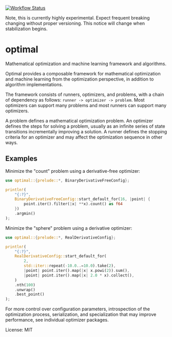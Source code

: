 [![Workflow Status](https://github.com/justinlovinger/optimal-rs/workflows/build/badge.svg)](https://github.com/justinlovinger/optimal-rs/actions?query=workflow%3A%22build%22)

Note,
this is currently highly experimental.
Expect frequent breaking changing
without proper versioning.
This notice will change
when stabilization begins.

# optimal

Mathematical optimization and machine learning framework
and algorithms.

Optimal provides a composable framework
for mathematical optimization
and machine learning
from the optimization perspective,
in addition to algorithm implementations.

The framework consists of runners,
optimizers,
and problems,
with a chain of dependency as follows:
`runner -> optimizer -> problem`.
Most optimizers can support many problems
and most runners can support many optimizers.

A problem defines a mathematical optimization problem.
An optimizer defines the steps for solving a problem,
usually as an infinite series of state transitions
incrementally improving a solution.
A runner defines the stopping criteria for an optimizer
and may affect the optimization sequence
in other ways.

## Examples

Minimize the "count" problem
using a derivative-free optimizer:

```rust
use optimal::{prelude::*, BinaryDerivativeFreeConfig};

println!(
    "{:?}",
    BinaryDerivativeFreeConfig::start_default_for(16, |point| {
        point.iter().filter(|x| **x).count() as f64
    })
    .argmin()
);
```

Minimize the "sphere" problem
using a derivative optimizer:

```rust
use optimal::{prelude::*, RealDerivativeConfig};

println!(
    "{:?}",
    RealDerivativeConfig::start_default_for(
        2,
        std::iter::repeat(-10.0..=10.0).take(2),
        |point| point.iter().map(|x| x.powi(2)).sum(),
        |point| point.iter().map(|x| 2.0 * x).collect(),
    )
    .nth(100)
    .unwrap()
    .best_point()
);
```

For more control over configuration parameters,
introspection of the optimization process,
serialization,
and specialization that may improve performance,
see individual optimizer packages.

License: MIT
